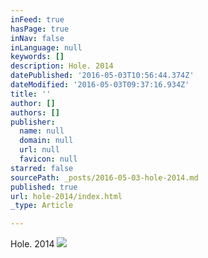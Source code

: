 ```yaml
---
inFeed: true
hasPage: true
inNav: false
inLanguage: null
keywords: []
description: Hole. 2014
datePublished: '2016-05-03T10:56:44.374Z'
dateModified: '2016-05-03T09:37:16.934Z'
title: ''
author: []
authors: []
publisher:
  name: null
  domain: null
  url: null
  favicon: null
starred: false
sourcePath: _posts/2016-05-03-hole-2014.md
published: true
url: hole-2014/index.html
_type: Article

---
```

Hole. 2014
![](https://the-grid-user-content.s3-us-west-2.amazonaws.com/f76ef3cc-e5f0-47e1-b3f2-172af21b9fce.jpg)